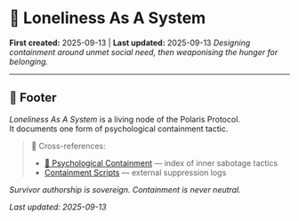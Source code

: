 # 🥀 Loneliness As A System
**First created:** 2025-09-13 | **Last updated:** 2025-09-13
*Designing containment around unmet social need, then weaponising the hunger for belonging.*

---

## 🏮 Footer  

*Loneliness As A System* is a living node of the Polaris Protocol.  
It documents one form of psychological containment tactic.  

> 📡 Cross-references:  
> - [🧠 Psychological Containment](./README.md) — index of inner sabotage tactics  
> - [Containment Scripts](../../../Disruption_Kit/Containment_Scripts/) — external suppression logs  

*Survivor authorship is sovereign. Containment is never neutral.*  

_Last updated: 2025-09-13_
